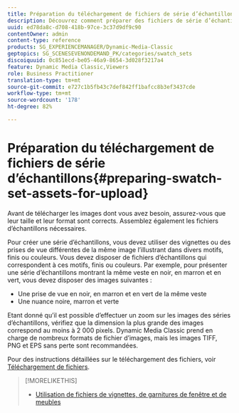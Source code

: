 ```yaml
---
title: Préparation du téléchargement de fichiers de série d’échantillons
description: Découvrez comment préparer des fichiers de série d’échantillons pour le téléchargement.
uuid: ed78da8c-d708-418b-97ce-3c37d9df9c90
contentOwner: admin
content-type: reference
products: SG_EXPERIENCEMANAGER/Dynamic-Media-Classic
geptopics: SG_SCENESEVENONDEMAND_PK/categories/swatch_sets
discoiquuid: 0c851ecd-be05-46a9-8654-3d028f3217a4
feature: Dynamic Media Classic,Viewers
role: Business Practitioner
translation-type: tm+mt
source-git-commit: e727c1b5fb43c7def842ff1bafcc8b3ef3437cde
workflow-type: tm+mt
source-wordcount: '178'
ht-degree: 82%

---
```



# Préparation du téléchargement de fichiers de série d’échantillons{#preparing-swatch-set-assets-for-upload}

Avant de télécharger les images dont vous avez besoin, assurez-vous que leur taille et leur format sont corrects. Assemblez également les fichiers d’échantillons nécessaires.

Pour créer une série d’échantillons, vous devez utiliser des vignettes ou des prises de vue différentes de la même image l’illustrant dans divers motifs, finis ou couleurs. Vous devez disposer de fichiers d’échantillons qui correspondent à ces motifs, finis ou couleurs. Par exemple, pour présenter une série d’échantillons montrant la même veste en noir, en marron et en vert, vous devez disposer des images suivantes :

* Une prise de vue en noir, en marron et en vert de la même veste
* Une nuance noire, marron et verte

Etant donné qu’il est possible d’effectuer un zoom sur les images des séries d’échantillons, vérifiez que la dimension la plus grande des images correspond au moins à 2 000 pixels. Dynamic Media Classic prend en charge de nombreux formats de fichier d’images, mais les images TIFF, PNG et EPS sans perte sont recommandées.

Pour des instructions détaillées sur le téléchargement des fichiers, voir [Téléchargement de fichiers](uploading-files.md#uploading_files).

>[!MORELIKETHIS]
>
>* [Utilisation de fichiers de vignettes, de garnitures de fenêtre et de meubles](vignette-window-covering-cabinet-files.md#working_with_vignette_window_covering_and_cabinet_files)

